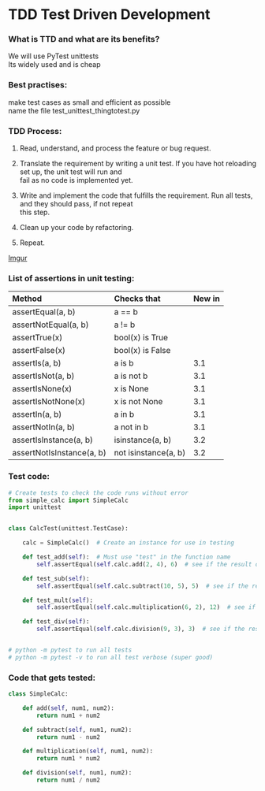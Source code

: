 # TDD Test Driven Development  

### What is TTD and what are its benefits?
We will use PyTest unittests  
Its widely used and is cheap  


### Best practises:  
make test cases as small and efficient as possible  
name the file test_unittest_thingtotest.py

### TDD Process:  
1. Read, understand, and process the feature or bug request.  
   

2. Translate the requirement by writing a unit test. If you have hot reloading set up, the unit test will run and  
   fail as no code is implemented yet.  
   

3. Write and implement the code that fulfills the requirement. Run all tests, and they should pass, if not repeat  
   this step.  
   

4. Clean up your code by refactoring.  
   

5. Repeat.  


[Imgur](https://i.imgur.com/F5a2IxC.png)

### List of assertions in unit testing:

|Method                   |   Checks that          |New in|
|:---                     |:---                    |:---  |
|assertEqual(a, b)        |    a == b              |      |
|assertNotEqual(a, b)     |    a != b              |      |  
|assertTrue(x)            |    bool(x) is True     |      |  
|assertFalse(x)           |    bool(x) is False    |      |  
|assertIs(a, b)           |    a is b              |3.1   |
|assertIsNot(a, b)        |    a is not b          |3.1   |
|assertIsNone(x)          |    x is None           |3.1   |
|assertIsNotNone(x)       |    x is not None       |3.1   |
|assertIn(a, b)           |    a in b              |3.1   |
|assertNotIn(a, b)        |    a not in b          |3.1   |
|assertIsInstance(a, b)   |    isinstance(a, b)    |3.2   |
|assertNotIsInstance(a, b)|    not isinstance(a, b)|3.2   | 


### Test code:  

```python
# Create tests to check the code runs without error
from simple_calc import SimpleCalc
import unittest


class CalcTest(unittest.TestCase):

    calc = SimpleCalc()  # Create an instance for use in testing

    def test_add(self):  # Must use "test" in the function name
        self.assertEqual(self.calc.add(2, 4), 6)  # see if the result of this method is 6

    def test_sub(self):
        self.assertEqual(self.calc.subtract(10, 5), 5)  # see if the result of this method is 5

    def test_mult(self):
        self.assertEqual(self.calc.multiplication(6, 2), 12)  # see if the result of this method is 12

    def test_div(self):
        self.assertEqual(self.calc.division(9, 3), 3)  # see if the result of this method is 3


# python -m pytest to run all tests
# python -m pytest -v to run all test verbose (super good)
```

### Code that gets tested: 
```python
class SimpleCalc:

    def add(self, num1, num2):
        return num1 + num2

    def subtract(self, num1, num2):
        return num1 - num2

    def multiplication(self, num1, num2):
        return num1 * num2

    def division(self, num1, num2):
        return num1 / num2
```

